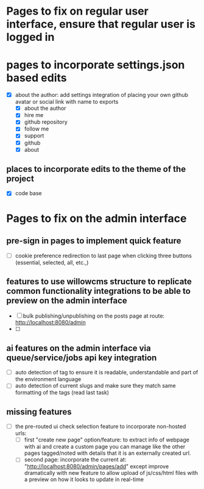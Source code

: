 # Pages to fix on regular user interface, ensure that regular user is logged in

# pages to incorporate settings.json based edits

- [x] about the author: add settings integration of placing your own github avatar or social link with name to exports
  - [x] about the author
  - [x] hire me
  - [x] github repository
  - [x] follow me
  - [x] support
  - [x] github
  - [x] about

## places to incorporate edits to the theme of the project

- [x] code base

# Pages to fix on the admin interface

## pre-sign in pages to implement quick feature

- [ ] cookie preference redirection to last page when clicking three buttons (essential, selected, all, etc.,)

## features to use willowcms structure to replicate common functionality integrations to be able to preview on the admin interface

- [ ] bulk publishing/unpublishing on the posts page at route: <http://localhost:8080/admin>
- [ ]

## ai features on the admin interface via queue/service/jobs api key integration

- [ ] auto detection of tag to ensure it is readable, understandable and part of the environment language
- [ ] auto detection of current slugs and make sure they match same formatting of the tags (read last task)

## missing features

- [ ] the pre-routed ui check selection feature to incorporate non-hosted urls:
  - [ ] first "create new page" option/feature: to extract info of webpage with ai and create a custom page you can manage like the other pages tagged/noted with details that it is an externally created url.
  - [ ] second page: incorporate the current
at: "<http://localhost:8080/admin/pages/add>" except improve dramatically with new feature to allow upload of js/css/html files with a preview on how it looks to update in real-time
